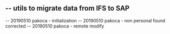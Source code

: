 -- utils to migrate data from IFS to SAP
----------------------------------------------------------------
-- 20190510 pakoca - initialization
-- 20190510 pakoca - non personal found corrected
-- 20190510 pakoca - remote modify
